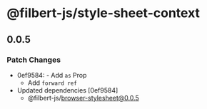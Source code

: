 # @filbert-js/style-sheet-context

## 0.0.5

### Patch Changes

- 0ef9584: - Add `as` Prop
  - Add `forward ref`
- Updated dependencies [0ef9584]
  - @filbert-js/browser-stylesheet@0.0.5
